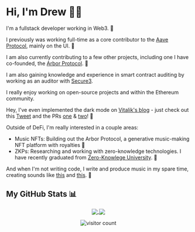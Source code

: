 <!-- markdownlint-disable -->
# Hi, I'm Drew 🤙🏼

I'm a fullstack developer working in Web3. :rocket:

I previously was working full-time as a core contributor to the [Aave Protocol][0], mainly on the UI. 👻

I am also currently contributing to a few other projects, including one I have co-founded, the [Arbor Protocol][2]. 🌳

I am also gaining knowledge and experience in smart contract auditing by working as an auditor with [Secure3][9].

I really enjoy working on open-source projects and within the Ethereum community.

Hey, I've even implemented the dark mode on [Vitalik's blog][6] - just check out this [Tweet][1] and the PRs [one][7] & [two][8]! 💪

Outside of DeFi, I'm really interested in a couple areas:
- Music NFTs: Building out the Arbor Protocol, a generative music-making NFT platform with royalties 🎼
- ZKPs: Researching and working with zero-knowledge technologies. I have recently graduated from [Zero-Knowlege University][3]. 🔐

And when I'm not writing code, I write and produce music in my spare time, creating sounds like [this][4] and [this][5]. 🎵

## My GitHub Stats 📊

<p align="center">
	<a href="https://github.com/drewcook">
		<img align="center" src="https://github-readme-stats.vercel.app/api/top-langs/?username=drewcook&langs_count=8&layout=compact&card_width=260" />
	</a>
	<a href="https://github.com/drewcook">
		<img align="center" src="https://github-readme-stats.vercel.app/api?username=drewcook&show_icons=true&theme=dracula" />
	</a>
</p>

<p align="center">
	<img src="https://visitor-badge.glitch.me/badge?page_id=drewcook.drewcook" alt="visitor count"/>
</p>

[0]: https://aave.com
[1]: https://twitter.com/VitalikButerin/status/1558079335067799552
[2]: https://arbor.audio
[3]: https://zku.one
[4]: https://ipfs.io/ipfs/QmSMT86QpftE3azkeMagsyJ7ynVZY493VP6XM5eo2scttv/A%20Day%20In%20The%20Life.mp3
[5]: https://ipfs.io/ipfs/QmYxdgasjwXCnbHxaQPZresiiRiURJW3w3tyebNKpdoRJN/Living%20The%20Dream.mp3
[6]: https://vitalik.ca
[7]: https://github.com/vbuterin/blogmaker/pull/11
[8]: https://github.com/vbuterin/blog/pull/40
[9]: https://www.secure3.io/
